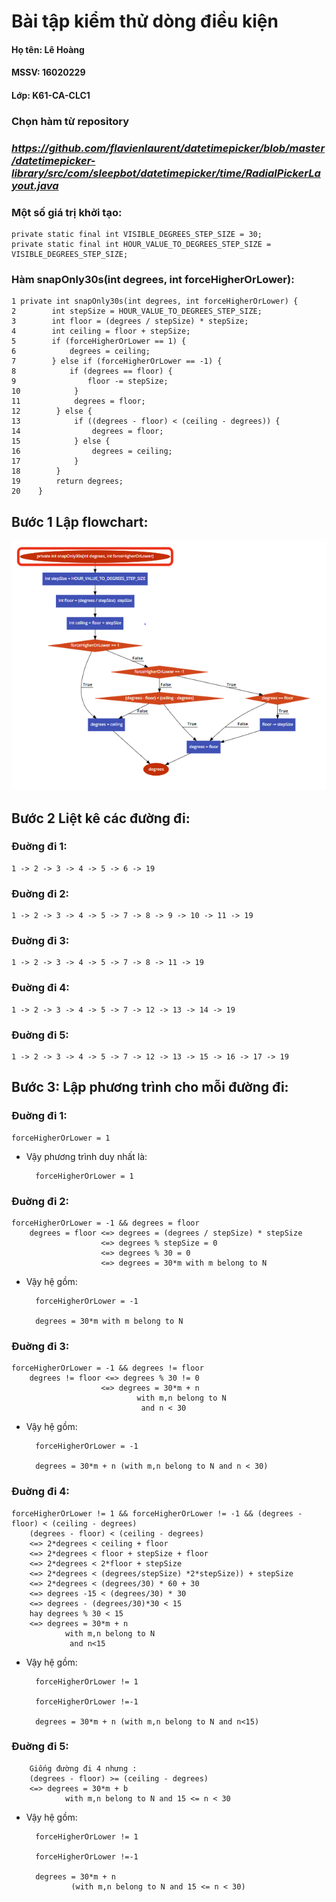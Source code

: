 # Bài tập kiểm thử dòng điều kiện

#### Họ tên: Lê Hoàng
#### MSSV: 16020229
#### Lớp: K61-CA-CLC1
### **Chọn hàm từ repository**
### ***https://github.com/flavienlaurent/datetimepicker/blob/master/datetimepicker-library/src/com/sleepbot/datetimepicker/time/RadialPickerLayout.java***
### **Một số giá trị khởi tạo:** #
```
private static final int VISIBLE_DEGREES_STEP_SIZE = 30;
private static final int HOUR_VALUE_TO_DEGREES_STEP_SIZE = VISIBLE_DEGREES_STEP_SIZE;
```

### **Hàm snapOnly30s(int degrees, int forceHigherOrLower)**: #
```
1 private int snapOnly30s(int degrees, int forceHigherOrLower) {
2        int stepSize = HOUR_VALUE_TO_DEGREES_STEP_SIZE;
3        int floor = (degrees / stepSize) * stepSize;
4        int ceiling = floor + stepSize;
5        if (forceHigherOrLower == 1) {
6            degrees = ceiling;
7        } else if (forceHigherOrLower == -1) {
8            if (degrees == floor) {
9                floor -= stepSize;
10            }
11            degrees = floor;
12        } else {
13            if ((degrees - floor) < (ceiling - degrees)) {
14                degrees = floor;
15            } else {
16                degrees = ceiling;
17            }
18        }
19        return degrees;
20    }
```
## Bước 1 Lập flowchart:
![](flowchart_.png)
## Bước 2 Liệt kê các đường đi:
### Đuờng đi 1: 
    1 -> 2 -> 3 -> 4 -> 5 -> 6 -> 19
### Đuờng đi 2: 
    1 -> 2 -> 3 -> 4 -> 5 -> 7 -> 8 -> 9 -> 10 -> 11 -> 19
### Đuờng đi 3: 
    1 -> 2 -> 3 -> 4 -> 5 -> 7 -> 8 -> 11 -> 19
### Đuờng đi 4: 
    1 -> 2 -> 3 -> 4 -> 5 -> 7 -> 12 -> 13 -> 14 -> 19
### Đuờng đi 5:
    1 -> 2 -> 3 -> 4 -> 5 -> 7 -> 12 -> 13 -> 15 -> 16 -> 17 -> 19

## Bước 3: Lập phương trình cho mỗi đường đi:
### Đuờng đi 1:
    forceHigherOrLower = 1

- Vậy phương trình duy nhất là: 

        forceHigherOrLower = 1
### Đuờng đi 2: 
    forceHigherOrLower = -1 && degrees = floor
        degrees = floor <=> degrees = (degrees / stepSize) * stepSize
                        <=> degrees % stepSize = 0 
                        <=> degrees % 30 = 0
                        <=> degrees = 30*m with m belong to N

- Vậy hệ gồm:
        
        forceHigherOrLower = -1
        
        degrees = 30*m with m belong to N
### Đuờng đi 3:
    forceHigherOrLower = -1 && degrees != floor
        degrees != floor <=> degrees % 30 != 0
                        <=> degrees = 30*m + n 
                                with m,n belong to N
                                 and n < 30
- Vậy hệ gồm:

        forceHigherOrLower = -1 
       
        degrees = 30*m + n (with m,n belong to N and n < 30)
### Đuờng đi 4:
    forceHigherOrLower != 1 && forceHigherOrLower != -1 && (degrees - floor) < (ceiling - degrees)
        (degrees - floor) < (ceiling - degrees)
        <=> 2*degrees < ceiling + floor
        <=> 2*degrees < floor + stepSize + floor
        <=> 2*degrees < 2*floor + stepSize
        <=> 2*degrees < (degrees/stepSize) *2*stepSize)) + stepSize
        <=> 2*degrees < (degrees/30) * 60 + 30
        <=> degrees -15 < (degrees/30) * 30
        <=> degrees - (degrees/30)*30 < 15
        hay degrees % 30 < 15
        <=> degrees = 30*m + n 
                with m,n belong to N
                 and n<15
        
- Vậy hệ gồm:

        forceHigherOrLower != 1
        
        forceHigherOrLower !=-1
        
        degrees = 30*m + n (with m,n belong to N and n<15)
### Đuờng đi 5: 
        Giống đường đi 4 nhưng :
        (degrees - floor) >= (ceiling - degrees)
        <=> degrees = 30*m + b 
                with m,n belong to N and 15 <= n < 30

- Vậy hệ gồm:
        
        forceHigherOrLower != 1
        
        forceHigherOrLower !=-1
        
        degrees = 30*m + n 
                (with m,n belong to N and 15 <= n < 30)



